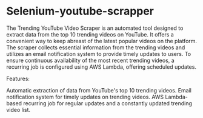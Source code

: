 # Selenium-youtube-scrapper
The Trending YouTube Video Scraper is an automated tool designed to extract data from the top 10 trending videos on YouTube. It offers a convenient way to keep abreast of the latest popular videos on the platform. The scraper collects essential information from the trending videos and utilizes an email notification system to provide timely updates to users. To ensure continuous availability of the most recent trending videos, a recurring job is configured using AWS Lambda, offering scheduled updates.

Features:

Automatic extraction of data from YouTube's top 10 trending videos.
Email notification system for timely updates on trending videos.
AWS Lambda-based recurring job for regular updates and a constantly updated trending video list.
